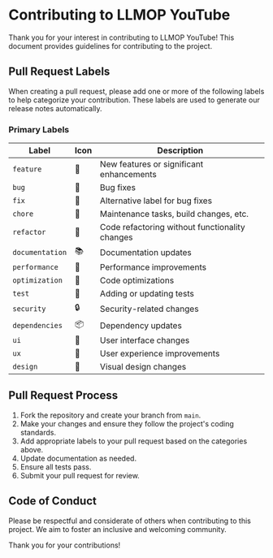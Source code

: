 # Contributing to LLMOP YouTube

Thank you for your interest in contributing to LLMOP YouTube! This document provides guidelines for contributing to the project.

## Pull Request Labels

When creating a pull request, please add one or more of the following labels to help categorize your contribution. These labels are used to generate our release notes automatically.

### Primary Labels

| Label | Icon | Description |
|-------|------|-------------|
| `feature` | 🚀 | New features or significant enhancements |
| `bug` | 🐛 | Bug fixes |
| `fix` | 🐛 | Alternative label for bug fixes |
| `chore` | 🧰 | Maintenance tasks, build changes, etc. |
| `refactor` | 🧰 | Code refactoring without functionality changes |
| `documentation` | 📚 | Documentation updates |
| `performance` | 🔧 | Performance improvements |
| `optimization` | 🔧 | Code optimizations |
| `test` | 🧪 | Adding or updating tests |
| `security` | 🔒 | Security-related changes |
| `dependencies` | 📦 | Dependency updates |
| `ui` | 🎨 | User interface changes |
| `ux` | 🎨 | User experience improvements |
| `design` | 🎨 | Visual design changes |

## Pull Request Process

1. Fork the repository and create your branch from `main`.
2. Make your changes and ensure they follow the project's coding standards.
3. Add appropriate labels to your pull request based on the categories above.
4. Update documentation as needed.
5. Ensure all tests pass.
6. Submit your pull request for review.

## Code of Conduct

Please be respectful and considerate of others when contributing to this project. We aim to foster an inclusive and welcoming community.

Thank you for your contributions!
